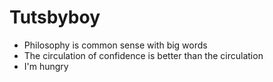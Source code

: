 Tutsbyboy
==========================
* Philosophy is common sense with big words 
* The circulation of confidence is better than the circulation 
* I'm hungry 
